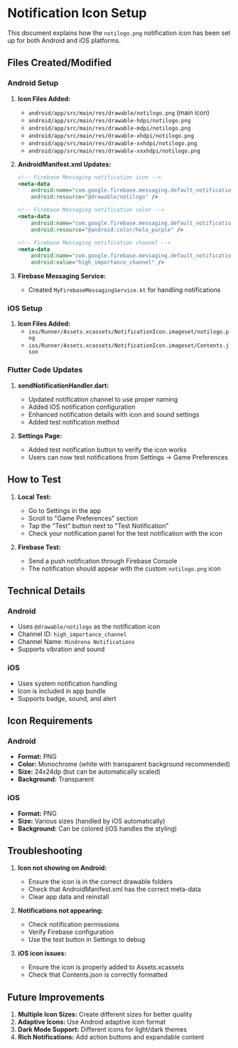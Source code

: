 # Notification Icon Setup

This document explains how the `notilogo.png` notification icon has been set up for both Android and iOS platforms.

## Files Created/Modified

### Android Setup
1. **Icon Files Added:**
   - `android/app/src/main/res/drawable/notilogo.png` (main icon)
   - `android/app/src/main/res/drawable-hdpi/notilogo.png`
   - `android/app/src/main/res/drawable-mdpi/notilogo.png`
   - `android/app/src/main/res/drawable-xhdpi/notilogo.png`
   - `android/app/src/main/res/drawable-xxhdpi/notilogo.png`
   - `android/app/src/main/res/drawable-xxxhdpi/notilogo.png`

2. **AndroidManifest.xml Updates:**
   ```xml
   <!-- Firebase Messaging notification icon -->
   <meta-data
       android:name="com.google.firebase.messaging.default_notification_icon"
       android:resource="@drawable/notilogo" />
   
   <!-- Firebase Messaging notification color -->
   <meta-data
       android:name="com.google.firebase.messaging.default_notification_color"
       android:resource="@android:color/holo_purple" />
   
   <!-- Firebase Messaging notification channel -->
   <meta-data
       android:name="com.google.firebase.messaging.default_notification_channel_id"
       android:value="high_importance_channel" />
   ```

3. **Firebase Messaging Service:**
   - Created `MyFirebaseMessagingService.kt` for handling notifications

### iOS Setup
1. **Icon Files Added:**
   - `ios/Runner/Assets.xcassets/NotificationIcon.imageset/notilogo.png`
   - `ios/Runner/Assets.xcassets/NotificationIcon.imageset/Contents.json`

### Flutter Code Updates
1. **sendNotificationHandler.dart:**
   - Updated notification channel to use proper naming
   - Added iOS notification configuration
   - Enhanced notification details with icon and sound settings
   - Added test notification method

2. **Settings Page:**
   - Added test notification button to verify the icon works
   - Users can now test notifications from Settings → Game Preferences

## How to Test

1. **Local Test:**
   - Go to Settings in the app
   - Scroll to "Game Preferences" section
   - Tap the "Test" button next to "Test Notification"
   - Check your notification panel for the test notification with the icon

2. **Firebase Test:**
   - Send a push notification through Firebase Console
   - The notification should appear with the custom `notilogo.png` icon

## Technical Details

### Android
- Uses `@drawable/notilogo` as the notification icon
- Channel ID: `high_importance_channel`
- Channel Name: `Mindrena Notifications`
- Supports vibration and sound

### iOS
- Uses system notification handling
- Icon is included in app bundle
- Supports badge, sound, and alert

## Icon Requirements

### Android
- **Format:** PNG
- **Color:** Monochrome (white with transparent background recommended)
- **Size:** 24x24dp (but can be automatically scaled)
- **Background:** Transparent

### iOS
- **Format:** PNG
- **Size:** Various sizes (handled by iOS automatically)
- **Background:** Can be colored (iOS handles the styling)

## Troubleshooting

1. **Icon not showing on Android:**
   - Ensure the icon is in the correct drawable folders
   - Check that AndroidManifest.xml has the correct meta-data
   - Clear app data and reinstall

2. **Notifications not appearing:**
   - Check notification permissions
   - Verify Firebase configuration
   - Use the test button in Settings to debug

3. **iOS icon issues:**
   - Ensure the icon is properly added to Assets.xcassets
   - Check that Contents.json is correctly formatted

## Future Improvements

1. **Multiple Icon Sizes:** Create different sizes for better quality
2. **Adaptive Icons:** Use Android adaptive icon format
3. **Dark Mode Support:** Different icons for light/dark themes
4. **Rich Notifications:** Add action buttons and expandable content

